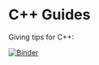 # C++ Guides

Giving tips for C++:

[![Binder](https://mybinder.org/badge_logo.svg)](https://mybinder.org/v2/gh/DatUser/cpp_guide/HEAD)
